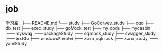 # job
学习库
.
├── README.md
└── study
    ├── GoConvey_study
    ├── cgo
    ├── db_test
    ├── exec_study
    ├── goMock_test
    ├── my_code
    ├── mycasbin
    ├── myswag
    ├── packageStudy
    ├── sqlmock_study
    ├── swagger_study
    ├── testGo
    ├── windowsPhenlei
    ├── xorm_sqlmock
    ├── xorm_study
    └── yamlStudy

